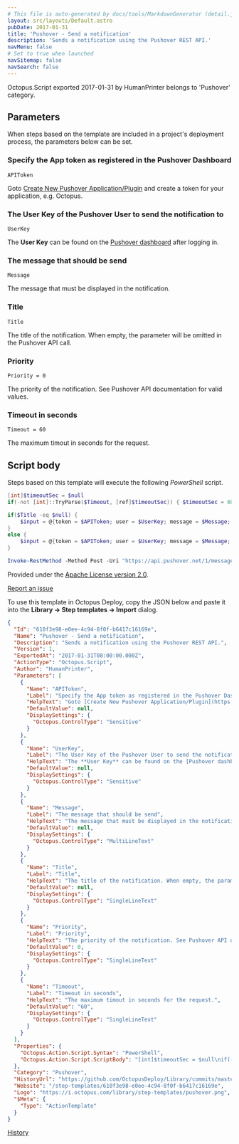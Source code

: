```yaml
---
# This file is auto-generated by docs/tools/MarkdownGenerator (detail.js)
layout: src/layouts/Default.astro
pubDate: 2017-01-31
title: 'Pushover - Send a notification'
description: 'Sends a notification using the Pushover REST API.'
navMenu: false
# Set to true when launched
navSitemap: false
navSearch: false
---
```


Octopus.Script exported 2017-01-31 by HumanPrinter belongs to 'Pushover' category.

## Parameters

When steps based on the template are included in a project's deployment process, the parameters below can be set.


<div class="param">

### Specify the App token as registered in the Pushover Dashboard

`APIToken`

Goto [Create New Pushover Application/Plugin](https://pushover.net/apps/build) and create a token for your application, e.g. Octopus.

</div>
        
<div class="param">

### The User Key of the Pushover User to send the notification to

`UserKey`

The **User Key** can be found on the [Pushover dashboard](https://pushover.net/) after logging in.

</div>
        
<div class="param">

### The message that should be send

`Message`

The message that must be displayed in the notification.

</div>
        
<div class="param">

### Title

`Title`

The title of the notification. When empty, the parameter will be omitted in the Pushover API call.

</div>
        
<div class="param">

### Priority

`Priority = 0`

The priority of the notification. See Pushover API documentation for valid values.

</div>
        
<div class="param">

### Timeout in seconds

`Timeout = 60`

The maximum timout in seconds for the request.

</div>
        

## Script body

Steps based on this template will execute the following *PowerShell* script.

```powershell
[int]$timeoutSec = $null
if(-not [int]::TryParse($Timeout, [ref]$timeoutSec)) { $timeoutSec = 60 }

if($Title -eq $null) {
    $input = @{token = $APIToken; user = $UserKey; message = $Message; priority = $Priority }
}
else {
    $input = @{token = $APIToken; user = $UserKey; message = $Message; priority = $Priority; title = $Title }
}

Invoke-RestMethod -Method Post -Uri "https://api.pushover.net/1/messages.json" -Body $input -TimeoutSec $timeoutSec 
```

Provided under the [Apache License version 2.0](https://github.com/OctopusDeploy/Library/blob/master/LICENSE.txt).

[Report an issue](https://github.com/OctopusDeploy/Library/issues/new?assignees=&labels=&projects=&template=bug-report.yml&title=Issue%20with%20Pushover%20-%20Send%20a%20notification&step-template=Pushover%20-%20Send%20a%20notification)

<div class="get-json">

To use this template in Octopus Deploy, copy the JSON below and paste it into the **Library → Step templates → Import** dialog.

```json
{
  "Id": "610f3e98-e0ee-4c94-8f0f-b6417c16169e",
  "Name": "Pushover - Send a notification",
  "Description": "Sends a notification using the Pushover REST API.",
  "Version": 1,
  "ExportedAt": "2017-01-31T08:00:00.000Z",
  "ActionType": "Octopus.Script",
  "Author": "HumanPrinter",
  "Parameters": [
    {
      "Name": "APIToken",
      "Label": "Specify the App token as registered in the Pushover Dashboard",
      "HelpText": "Goto [Create New Pushover Application/Plugin](https://pushover.net/apps/build) and create a token for your application, e.g. Octopus.",
      "DefaultValue": null,
      "DisplaySettings": {
        "Octopus.ControlType": "Sensitive"
      }
    },
    {
      "Name": "UserKey",
      "Label": "The User Key of the Pushover User to send the notification to",
      "HelpText": "The **User Key** can be found on the [Pushover dashboard](https://pushover.net/) after logging in.",
      "DefaultValue": null,
      "DisplaySettings": {
        "Octopus.ControlType": "Sensitive"
      }
    },
    {
      "Name": "Message",
      "Label": "The message that should be send",
      "HelpText": "The message that must be displayed in the notification.",
      "DefaultValue": null,
      "DisplaySettings": {
        "Octopus.ControlType": "MultiLineText"
      }
    },
    {
      "Name": "Title",
      "Label": "Title",
      "HelpText": "The title of the notification. When empty, the parameter will be omitted in the Pushover API call.",
      "DefaultValue": null,
      "DisplaySettings": {
        "Octopus.ControlType": "SingleLineText"
      }
    },
    {
      "Name": "Priority",
      "Label": "Priority",
      "HelpText": "The priority of the notification. See Pushover API documentation for valid values.",
      "DefaultValue": 0,
      "DisplaySettings": {
        "Octopus.ControlType": "SingleLineText"
      }
    },
    {
      "Name": "Timeout",
      "Label": "Timeout in seconds",
      "HelpText": "The maximum timout in seconds for the request.",
      "DefaultValue": "60",
      "DisplaySettings": {
        "Octopus.ControlType": "SingleLineText"
      }
    }
  ],
  "Properties": {
    "Octopus.Action.Script.Syntax": "PowerShell",
    "Octopus.Action.Script.ScriptBody": "[int]$timeoutSec = $null\nif(-not [int]::TryParse($Timeout, [ref]$timeoutSec)) { $timeoutSec = 60 }\n\nif($Title -eq $null) {\n    $input = @{token = $APIToken; user = $UserKey; message = $Message; priority = $Priority }\n}\nelse {\n    $input = @{token = $APIToken; user = $UserKey; message = $Message; priority = $Priority; title = $Title }\n}\n\nInvoke-RestMethod -Method Post -Uri \"https://api.pushover.net/1/messages.json\" -Body $input -TimeoutSec $timeoutSec "
  },
  "Category": "Pushover",
  "HistoryUrl": "https://github.com/OctopusDeploy/Library/commits/master/step-templates//opt/buildagent/work/75443764cd38076d/step-templates/pushover-send-notification.json",
  "Website": "/step-templates/610f3e98-e0ee-4c94-8f0f-b6417c16169e",
  "Logo": "https://i.octopus.com/library/step-templates/pushover.png",
  "$Meta": {
    "Type": "ActionTemplate"
  }
}
```

[History](https://github.com/OctopusDeploy/Library/commits/master/step-templates/https://github.com/OctopusDeploy/Library/commits/master/step-templates//opt/buildagent/work/75443764cd38076d/step-templates/pushover-send-notification.json)

</div>
